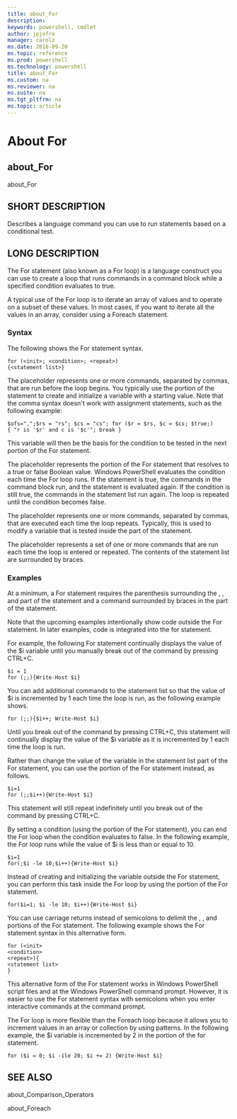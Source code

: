 ```yaml
---
title: about_For
description: 
keywords: powershell, cmdlet
author: jpjofre
manager: carolz
ms.date: 2016-09-20
ms.topic: reference
ms.prod: powershell
ms.technology: powershell
title: about_For
ms.custom: na
ms.reviewer: na
ms.suite: na
ms.tgt_pltfrm: na
ms.topic: article
---
```

# About For
## about_For
about_For


## SHORT DESCRIPTION
Describes a language command you can use to run statements based on a conditional test.


## LONG DESCRIPTION
The For statement (also known as a For loop) is a language construct you can use to create a loop that runs commands in a command block while a specified condition evaluates to true.

A typical use of the For loop is to iterate an array of values and to operate on a subset of these values. In most cases, if you want to iterate all the values in an array, consider using a Foreach statement.


### Syntax
The following shows the For statement syntax.


```
for (<init>; <condition>; <repeat>)   
{<statement list>}
```


The <init> placeholder represents one or more commands, separated by commas, that are run before the loop begins. You typically use the <init> portion of the statement to create and initialize a variable with a starting value. Note that the comma syntax doesn't work with assignment statements, such as the following example:


```
$ofs=",";$rs = "rs"; $cs = "cs"; for ($r = $rs, $c = $cs; $true;)   
{ "r is '$r' and c is '$c'"; break }
```


This variable will then be the basis for the condition to be tested in the next portion of the For statement.

The <condition> placeholder represents the portion of the For statement that resolves to a true or false Boolean value. Windows PowerShell evaluates the condition each time the For loop runs. If the statement is true, the commands in the command block run, and the statement is evaluated again. If the condition is still true, the commands in the statement list run again. The loop is repeated until the condition becomes false.

The <repeat> placeholder represents one or more commands, separated by commas, that are executed each time the loop repeats. Typically, this is used to modify a variable that is tested inside the <condition> part of the statement.

The <statement list> placeholder represents a set of one or more commands that are run each time the loop is entered or repeated. The contents of the statement list are surrounded by braces.


### Examples
At a minimum, a For statement requires the parenthesis surrounding the <init>, <condition>, and <repeat> part of the statement and a command surrounded by braces in the <statement list> part of the statement.

Note that the upcoming examples intentionally show code outside the For statement. In later examples, code is integrated into the for statement.

For example, the following For statement continually displays the value of the $i variable until you manually break out of the command by pressing CTRL\+C.


```
$i = 1  
for (;;){Write-Host $i}
```


You can add additional commands to the statement list so that the value of $i is incremented by 1 each time the loop is run, as the following example shows.


```
for (;;){$i++; Write-Host $i}
```


Until you break out of the command by pressing CTRL\+C, this statement will continually display the value of the $i variable as it is incremented by 1 each time the loop is run.

Rather than change the value of the variable in the statement list part of the For statement, you can use the <repeat> portion of the For statement instead, as follows.


```
$i=1  
for (;;$i++){Write-Host $i}
```


This statement will still repeat indefinitely until you break out of the command by pressing CTRL\+C.

By setting a condition (using the <condition> portion of the For statement), you can end the For loop when the condition evaluates to false. In the following example, the For loop runs while the value of $i is less than or equal to 10.


```
$i=1  
for(;$i -le 10;$i++){Write-Host $i}
```


Instead of creating and initializing the variable outside the For statement, you can perform this task inside the For loop by using the <init> portion of the For statement.


```
for($i=1; $i -le 10; $i++){Write-Host $i}
```


You can use carriage returns instead of semicolons to delimit the <init>, <condition>, and <repeat> portions of the For statement. The following example shows the For statement syntax in this alternative form.


```
for (<init>  
<condition>  
<repeat>){  
<statement list>  
}
```


This alternative form of the For statement works in Windows PowerShell script files and at the Windows PowerShell command prompt. However, it is easier to use the For statement syntax with semicolons when you enter interactive commands at the command prompt.

The For loop is more flexible than the Foreach loop because it allows you to increment values in an array or collection by using patterns. In the following example, the $i variable is incremented by 2 in the <repeat> portion of the for statement.


```
for ($i = 0; $i -ile 20; $i += 2) {Write-Host $i}
```



## SEE ALSO
about_Comparison_Operators

about_Foreach


